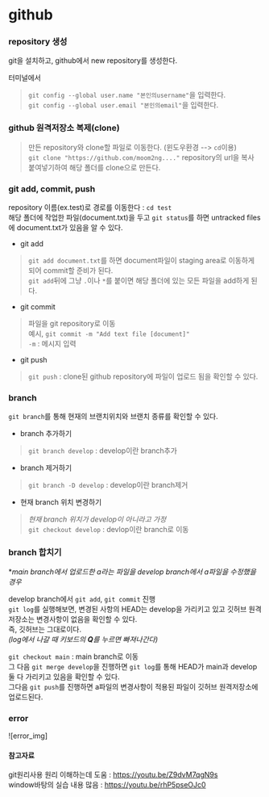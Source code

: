 # github 


### repository 생성
git을 설치하고, github에서 new repository를 생성한다.

터미널에서  
>`git config --global user.name "본인의username"`을 입력한다.  
>`git config --global user.email "본인의email"`을 입력한다.

  
### github 원격저장소 복제(clone)
>만든 repository와 clone할 파일로 이동한다. (윈도우환경 --> `cd`이용)  
>`git clone "https://github.com/moom2ng...."` repository의 url을 복사 붙여넣기하여 해당 폴더를 clone으로 만든다.   

  
### git add, commit, push
repository 이름(ex.test)로 경로를 이동한다 : `cd test`  
해당 폴더에 작업한 파일(document.txt)을 두고 `git status`를 하면 untracked files에 document.txt가 있음을 알 수 있다.  
  
- git add  
> `git add document.txt`를 하면 document파일이 staging area로 이동하게 되어 commit할 준비가 된다.  
> `git add`뒤에 그냥 `.`이나 `*`를 붙이면 해당 폴더에 있는 모든 파일을 add하게 된다.  
  
- git commit  
> 파일을 git repository로 이동  
> 예시, `git commit -m "Add text file [document]"`  
> `-m` : 메시지 입력  

- git push  
> `git push` : clone된 github repository에 파일이 업로드 됨을 확인할 수 있다.

  
### branch
`git branch`를 통해 현재의 브랜치위치와 브랜치 종류를 확인할 수 있다.  

- branch 추가하기  
> `git branch develop` : develop이란 branch추가  

- branch 제거하기  
> `git branch -D develop` : develop이란 branch제거  

- 현재 branch 위치 변경하기  
> *현재 branch 위치가 develop이 아니라고 가정*  
> `git checkout develop` : devlop이란 branch로 이동  


### branch 합치기
**main branch에서 업로드한 a라는 파일을 develop branch에서 a파일을 수정했을 경우*  

develop branch에서 `git add`, `git commit` 진행  
`git log`를 실행해보면, 변경된 사항의 HEAD는 develop을 가리키고 있고 깃허브 원격저장소는 변경사항이 없음을 확인할 수 있다.  
즉, 깃허브는 그대로이다.  
*(log에서 나갈 때 키보드의 **Q**를 누르면 빠져나간다)*  

`git checkout main` : main branch로 이동  
그 다음 `git merge develop`을 진행하면 `git log`를 통해 HEAD가 main과 develop 둘 다 가리키고 있음을 확인할 수 있다.  
그다음 `git push`를 진행하면 a파일의 변경사항이 적용된 파일이 깃허브 원격저장소에 업로드된다.  


### error  
![error_img]

#### 참고자료
git원리사용 원리 이해하는데 도움 : <https://youtu.be/Z9dvM7qgN9s>  
window바탕의 실습 내용 많음 : <https://youtu.be/rhP5pseOJc0>  
